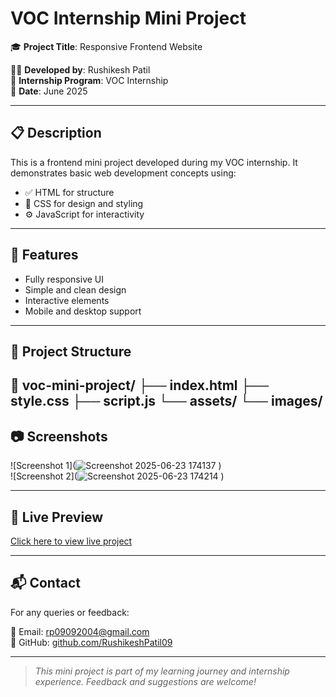 # VOC Internship Mini Project

🎓 **Project Title**: Responsive Frontend Website

👨‍💻 **Developed by**: Rushikesh Patil  
🏫 **Internship Program**: VOC Internship  
📅 **Date**: June 2025

---

## 📋 Description

This is a frontend mini project developed during my VOC internship. It demonstrates basic web development concepts using:

- ✅ HTML for structure
- 🎨 CSS for design and styling
- ⚙️ JavaScript for interactivity

---

## 🚀 Features

- Fully responsive UI
- Simple and clean design
- Interactive elements
- Mobile and desktop support

---

## 📁 Project Structure

📁 voc-mini-project/
├── index.html
├── style.css
├── script.js
└── assets/
└── images/
---

## 📷 Screenshots



![Screenshot 1](![Screenshot 2025-06-23 174137](https://github.com/user-attachments/assets/41fed70e-1805-4e98-9922-8534452001fa)
)  
![Screenshot 2](![Screenshot 2025-06-23 174214](https://github.com/user-attachments/assets/1417049d-10c5-488a-af38-32cb3a7c0730)
)

---

## 🔗 Live Preview

[Click here to view live project](https://rushikeshpatil09.github.io/voc-mini-project/)



---

## 📬 Contact

For any queries or feedback:

📧 Email: rp09092004@gmail.com  
🔗 GitHub: [github.com/RushikeshPatil09](https://github.com/RushikeshPatil09)

---

> *This mini project is part of my learning journey and internship experience. Feedback and suggestions are welcome!*
